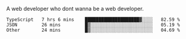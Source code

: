 A web developer who dont wanna be a web developer.

<!--START_SECTION:waka-->

```text
TypeScript   7 hrs 6 mins    ████████████████████▓░░░░   82.59 %
JSON         26 mins         █▒░░░░░░░░░░░░░░░░░░░░░░░   05.19 %
Other        24 mins         █▒░░░░░░░░░░░░░░░░░░░░░░░   04.69 %
```

<!--END_SECTION:waka-->
